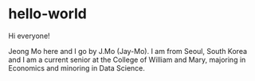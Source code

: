 # hello-world

Hi everyone! 

Jeong Mo here and I go by J.Mo (Jay-Mo). I am from Seoul, South Korea and I am a current senior at the College of William and Mary, majoring in Economics and minoring in Data Science. 
